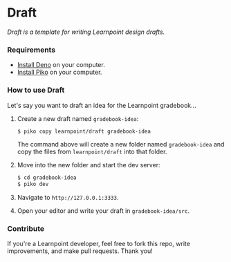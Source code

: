 # Draft

*Draft is a template for writing Learnpoint design drafts.*

### Requirements

- [Install Deno](https://deno.land/manual/getting_started/installation) on your computer.
- [Install Piko](https://github.com/learnpoint/piko) on your computer.

### How to use Draft

Let's say you want to draft an idea for the Learnpoint gradebook...

1. Create a new draft named ```gradebook-idea```:

    ```bash
    $ piko copy learnpoint/draft gradebook-idea
    ```

    The command above will create a new folder named ```gradebook-idea``` and copy the files from ```learnpoint/draft``` into that folder.

2. Move into the new folder and start the dev server:

    ```bash
    $ cd gradebook-idea
    $ piko dev
    ```

3. Navigate to ```http://127.0.0.1:3333```.

4. Open your editor and write your draft in ```gradebook-idea/src```.

### Contribute 

If you're a Learnpoint developer, feel free to fork this repo, write improvements, and make pull requests. Thank you!
